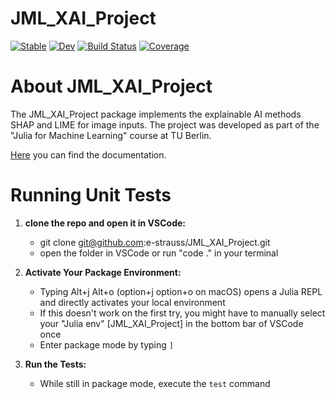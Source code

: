 # JML_XAI_Project

[![Stable](https://img.shields.io/badge/docs-stable-blue.svg)](https://e-strauss.github.io/JML_XAI_Project.jl/stable/)
[![Dev](https://img.shields.io/badge/docs-dev-blue.svg)](https://e-strauss.github.io/JML_XAI_Project.jl/dev/)
[![Build Status](https://github.com/e-strauss/JML_XAI_Project.jl/actions/workflows/CI.yml/badge.svg?branch=main)](https://github.com/e-strauss/JML_XAI_Project.jl/actions/workflows/CI.yml?query=branch%3Amain)
[![Coverage](https://codecov.io/gh/e-strauss/JML_XAI_Project.jl/branch/main/graph/badge.svg)](https://codecov.io/gh/e-strauss/JML_XAI_Project.jl)

# About JML_XAI_Project
The JML_XAI_Project package implements the explainable AI methods SHAP and LIME for image inputs. The project was developed as part of the "Julia for Machine Learning" course at TU Berlin.

[Here](https://e-strauss.github.io/JML_XAI_Project/dev/) you can find the documentation.

# Running Unit Tests
1. **clone the repo and open it in VSCode:**
   - git clone git@github.com:e-strauss/JML_XAI_Project.git
   - open the folder in VSCode or run "code ." in your terminal

2. **Activate Your Package Environment:**
   - Typing Alt+j Alt+o (option+j option+o on macOS) opens a Julia REPL and directly activates your local environment
   - If this doesn't work on the first try, you might have to manually select your "Julia env" [JML_XAI_Project] in the bottom bar of VSCode once
   - Enter package mode by typing `]`

3. **Run the Tests:**
   - While still in package mode, execute the `test` command
